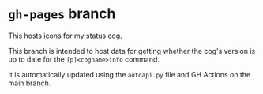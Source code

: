 # ``gh-pages`` branch

This hosts icons for my status cog.

This branch is intended to host data for getting whether the cog's version is up to date for the `[p]<cogname>info` command.

It is automatically updated using the `autoapi.py` file and GH Actions on the main branch.
